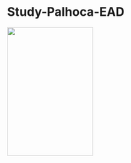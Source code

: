 # Study-Palhoca-EAD
<img src="https://extra.globo.com/incoming/7754419-4e8-d98/w448h673-PROP/chorao.jpg" width="200" height="300">
